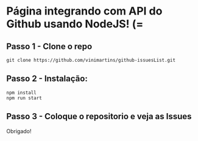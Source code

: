 # Página integrando com API do Github usando NodeJS! (=

## Passo 1 - Clone o repo

````
git clone https://github.com/vinimartins/github-issuesList.git
````
## Passo 2 - Instalação:

````
npm install
npm run start
````
## Passo 3 - Coloque o repositorio e veja as Issues

Obrigado!

